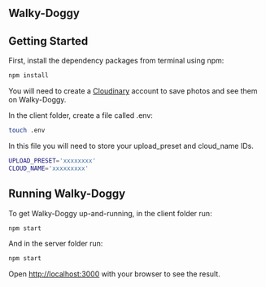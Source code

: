 ## Walky-Doggy

## Getting Started

First, install the dependency packages from terminal using npm:

```bash
npm install
```

You will need to create a [Cloudinary](https://cloudinary.com) account to save photos and see them on Walky-Doggy.

In the client folder, create a file called .env:

```bash
touch .env
```

In this file you will need to store your upload_preset and cloud_name IDs.

```bash
UPLOAD_PRESET='xxxxxxxx'
CLOUD_NAME='xxxxxxxxx'
```

## Running Walky-Doggy

To get Walky-Doggy up-and-running, in the client folder run:

```bash
npm start
```

And in the server folder run:

```bash
npm start
```

Open [http://localhost:3000](http://localhost:3000) with your browser to see the result.
